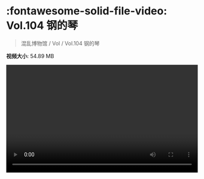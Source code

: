 # :fontawesome-solid-file-video: Vol.104 钢的琴

> 混乱博物馆 / Vol / Vol.104 钢的琴

**视频大小**: 54.89 MB

<video id="V-0b556a84ab1693296a348e95f3d4205a" width="512" height="288" preload="none" playsinline webkit-playsinline></video>